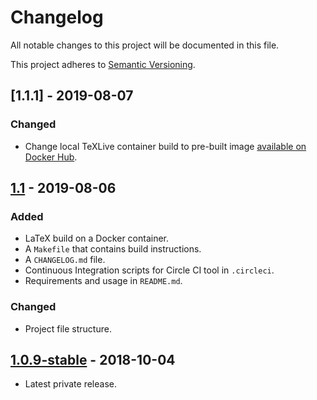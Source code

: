 # Changelog

All notable changes to this project will be documented in this file.

This project adheres to [Semantic Versioning](http://semver.org/).

## [1.1.1] - 2019-08-07

### Changed

- Change local TeXLive container build to pre-built image [available on Docker Hub](https://hub.docker.com/r/florentinth/texlive-full).

## [1.1] - 2019-08-06

### Added

- LaTeX build on a Docker container.
- A ```Makefile``` that contains build instructions.
- A ```CHANGELOG.md``` file.
- Continuous Integration scripts for Circle CI tool in ```.circleci```.
- Requirements and usage in ```README.md```.

### Changed

- Project file structure.

## [1.0.9-stable] - 2018-10-04

- Latest private release.

[1.0.9-stable]: https://github.com/FlorentinTh/TemplateLaTeXUQAC/releases/tag/v1.0.9-stable

[1.1]: https://github.com/florentinth/FlOS/compare/v1.0.9-stable...v1.1
